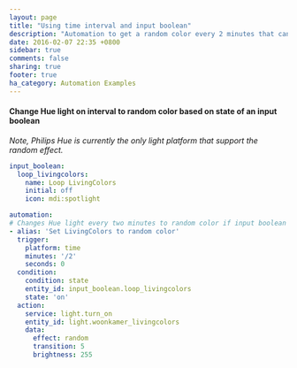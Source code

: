 ```yaml
---
layout: page
title: "Using time interval and input boolean"
description: "Automation to get a random color every 2 minutes that can be turned on/off."
date: 2016-02-07 22:35 +0800
sidebar: true
comments: false
sharing: true
footer: true
ha_category: Automation Examples
---
```


#### Change Hue light on interval to random color based on state of an input boolean 

_Note, Philips Hue is currently the only light platform that support the random effect._

```yaml
input_boolean:
  loop_livingcolors:
    name: Loop LivingColors
    initial: off
    icon: mdi:spotlight

automation:
# Changes Hue light every two minutes to random color if input boolean is set to on
- alias: 'Set LivingColors to random color'
  trigger:
    platform: time
    minutes: '/2'
    seconds: 0
  condition:
    condition: state
    entity_id: input_boolean.loop_livingcolors
    state: 'on'
  action:
    service: light.turn_on
    entity_id: light.woonkamer_livingcolors
    data:
      effect: random
      transition: 5
      brightness: 255
```
